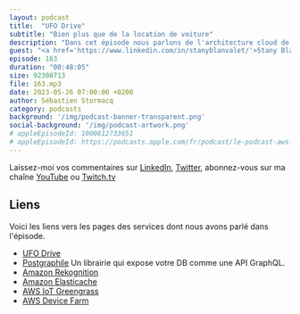 ```yaml
---
layout: podcast
title:  "UFO Drive"
subtitle: "Bien plus que de la location de voiture"
description: "Dans cet épisode nous parlons de l'architecture cloud de UFO Drive. UFO Drive loue des véhicules électriques à partir d'une app uniquement, sans bureaux pour réserver, prendre en charge ou restituer le véhicule. Quelle infrastructure cloud est nécessaire pour supporter ce business ? Quelles technologies sont utilisées pour enregistrer les utilisateurs et leur livrer le contrat et la clé du véhicule? Quelles technologies sont utilisées lors du retour du véhicule sur son emplacement de parking ? Spoiler alert, on parle de GraphQL, d'apprentissage machine et de IoT."
guest: "<a href='https://www.linkedin.com/in/stanyblanvalet/'>Stany Blanvalet</a>, CTO et <a href='https://www.linkedin.com/in/paul-schmitt-955b36138/'>Paul Schmitt</a>, Resp. Architecture, tous deux chez UFO Drive."
episode: 163
duration: "00:48:05"
size: 92308713
file: 163.mp3
date: 2023-05-26 07:00:00 +0200
author: Sébastien Stormacq
category: podcasts
background: '/img/podcast-banner-transparent.png'
social-background: '/img/podcast-artwork.png'
# appleEpisodeId: 1000612733651
# appleEpisodeId: https://podcasts.apple.com/fr/podcast/le-podcast-aws-en-français/id1452118442
---
```


Laissez-moi vos commentaires sur [LinkedIn](https://www.linkedin.com/in/sebastienstormacq/), [Twitter](https://twitter.com/sebsto), abonnez-vous sur ma chaîne [YouTube](https://www.youtube.com/sebsto) ou [Twitch.tv](https://www.twitch.tv/sebAWS)

## Liens

Voici les liens vers les pages des services dont nous avons parlé dans l'épisode.

- [UFO Drive](https://www.ufodrive.com)
- [Postgraphile](https://www.graphile.org/postgraphile/) Un librairie qui expose votre DB comme une API GraphQL.
- [Amazon Rekognition](https://aws.amazon.com/rekognition/)
- [Amazon Elasticache](https://aws.amazon.com/elasticache/)
- [AWS IoT Greengrass](https://aws.amazon.com/greengrass/)
- [AWS Device Farm](https://aws.amazon.com/device-farm/)


